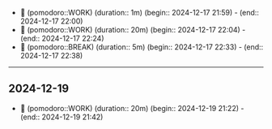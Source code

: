 
- 🍅 (pomodoro::WORK) (duration:: 1m) (begin:: 2024-12-17 21:59) - (end:: 2024-12-17 22:00)
- 🍅 (pomodoro::WORK) (duration:: 20m) (begin:: 2024-12-17 22:04) - (end:: 2024-12-17 22:24)
- 🥤 (pomodoro::BREAK) (duration:: 5m) (begin:: 2024-12-17 22:33) - (end:: 2024-12-17 22:38)
--- 
## 2024-12-19

- 🍅 (pomodoro::WORK) (duration:: 20m) (begin:: 2024-12-19 21:22) - (end:: 2024-12-19 21:42)